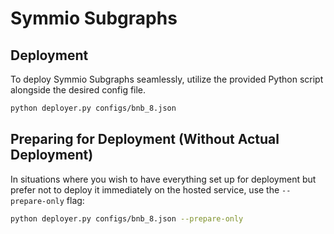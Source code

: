# Symmio Subgraphs

## Deployment

To deploy Symmio Subgraphs seamlessly, utilize the provided Python script alongside the desired config file.

```bash
python deployer.py configs/bnb_8.json
```

## Preparing for Deployment (Without Actual Deployment)

In situations where you wish to have everything set up for deployment but prefer not to deploy it immediately on the
hosted service, use the `--prepare-only` flag:

```bash
python deployer.py configs/bnb_8.json --prepare-only
```